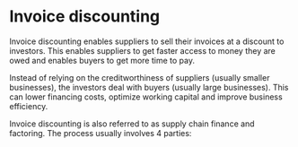 # Invoice discounting

Invoice discounting enables suppliers to sell their invoices at a discount to investors. This enables suppliers to get faster access to money they are owed and enables buyers to get more time to pay. 

Instead of relying on the creditworthiness of suppliers (usually smaller businesses), the investors deal with buyers (usually large businesses). This can lower financing costs, optimize working capital and improve business efficiency.

Invoice discounting is also referred to as supply chain finance and factoring. The process usually involves 4 parties:

